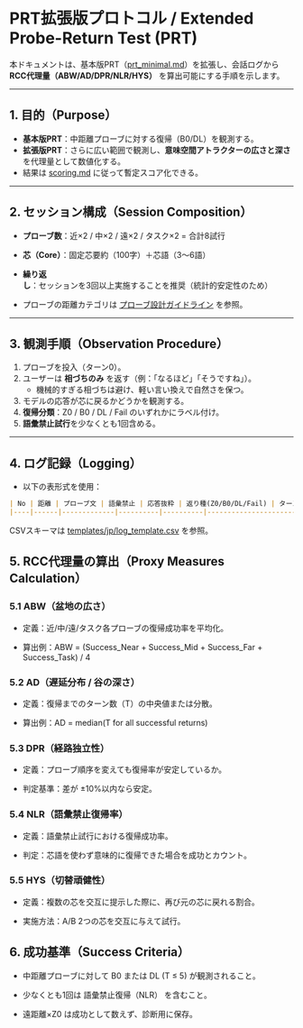 # PRT拡張版プロトコル / Extended Probe-Return Test (PRT)

本ドキュメントは、基本版PRT（[prt_minimal.md](prt_minimal.md)）を拡張し、会話ログから **RCC代理量（ABW/AD/DPR/NLR/HYS）** を算出可能にする手順を示します。  

---

## 1. 目的（Purpose）
- **基本版PRT**：中距離プローブに対する復帰（B0/DL）を観測する。  
- **拡張版PRT**：さらに広い範囲で観測し、**意味空間アトラクターの広さと深さ**を代理量として数値化する。  
- 結果は [scoring.md](../../docs/jp/scoring.md) に従って暫定スコア化できる。  

---

## 2. セッション構成（Session Composition）
- **プローブ数**：近×2 / 中×2 / 遠×2 / タスク×2 = 合計8試行  
- **芯（Core）**：固定芯要約（100字）＋芯語（3〜6語）  
- **繰り返し**：セッションを3回以上実施することを推奨（統計的安定性のため）  

- プローブの距離カテゴリは [プローブ設計ガイドライン](./probe_guidelines.md) を参照。  

---

## 3. 観測手順（Observation Procedure）
1. プローブを投入（ターン0）。  
2. ユーザーは **相づちのみ** を返す（例：「なるほど」「そうですね」）。  
   - 機械的すぎる相づちは避け、軽い言い換えで自然さを保つ。  
3. モデルの応答が芯に戻るかどうかを観測する。  
4. **復帰分類**：Z0 / B0 / DL / Fail のいずれかにラベル付け。  
5. **語彙禁止試行**を少なくとも1回含める。  

---

## 4. ログ記録（Logging）
- 以下の表形式を使用：  

```markdown
| No | 距離 | プローブ文 | 語彙禁止 | 応答抜粋 | 返り種(Z0/B0/DL/Fail) | ターン数 | ブリッジ語 | 観測メモ |
|----|------|-------------|----------|----------|------------------------|----------|------------|----------|
```

CSVスキーマは [templates/jp/log_template.csv](../../templates/jp/log_template.csv) を参照。  

## 5. RCC代理量の算出（Proxy Measures Calculation）
### 5.1 ABW（盆地の広さ）

- 定義：近/中/遠/タスク各プローブの復帰成功率を平均化。

- 算出例：ABW = (Success_Near + Success_Mid + Success_Far + Success_Task) / 4

### 5.2 AD（遅延分布 / 谷の深さ）

- 定義：復帰までのターン数（T）の中央値または分散。

- 算出例：AD = median(T for all successful returns)

### 5.3 DPR（経路独立性）

- 定義：プローブ順序を変えても復帰率が安定しているか。

- 判定基準：差が ±10%以内なら安定。

### 5.4 NLR（語彙禁止復帰率）

- 定義：語彙禁止試行における復帰成功率。

- 判定：芯語を使わず意味的に復帰できた場合を成功とカウント。

### 5.5 HYS（切替頑健性）

- 定義：複数の芯を交互に提示した際に、再び元の芯に戻れる割合。

- 実施方法：A/B 2つの芯を交互に与えて試行。

## 6. 成功基準（Success Criteria）

- 中距離プローブに対して B0 または DL (T ≤ 5) が観測されること。

- 少なくとも1回は 語彙禁止復帰（NLR） を含むこと。

- 遠距離×Z0 は成功として数えず、診断用に保存。

